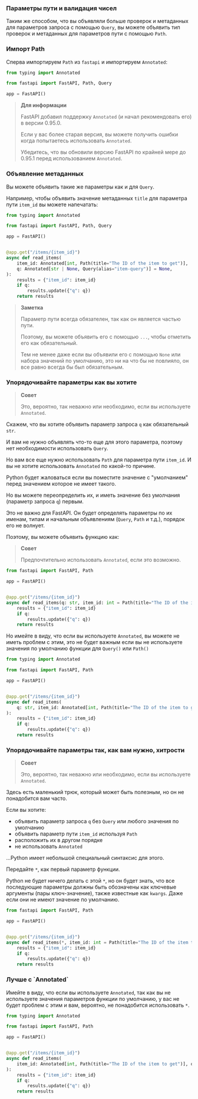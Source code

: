 <h3>Параметры пути и валидация чисел</h3>

Таким же способом, что вы объявляли больше проверок и метаданных для параметров запроса с помощью `Query`, вы можете
объявить тип проверок и метаданных для параметров пути с помощью `Path`.

<h3>Импорт Path</h3>

Сперва импортируем `Path` из `fastapi` и импортируем `Annotated`:

```python
from typing import Annotated

from fastapi import FastAPI, Path, Query

app = FastAPI()
```

> **Для информации**
> 
> FastAPI добавил поддержку `Annotated` (и начал рекомендовать его) в версии 0.95.0.
> 
> Если у вас более старая версия, вы можете получить ошибки когда попытаетесь использовать `Annotated`.
> 
> Убедитесь, что вы обновили версию FastAPI по крайней мере до 0.95.1 перед использованием `Annotated`.

<h3>Объявление метаданных</h3>

Вы можете объявить такие же параметры как и для `Query`.

Например, чтобы объявить значение метаданных `title` для параметра пути `item_id` вы можете напечатать:

```python
from typing import Annotated

from fastapi import FastAPI, Path, Query

app = FastAPI()


@app.get("/items/{item_id}")
async def read_items(
    item_id: Annotated[int, Path(title="The ID of the item to get")],
    q: Annotated[str | None, Query(alias="item-query")] = None,
):
    results = {"item_id": item_id}
    if q:
        results.update({"q": q})
    return results
```

> **Заметка**
> 
> Параметр пути всегда обязателен, так как он является частью пути.
> 
> Поэтому, вы можете объявить его с помощью `...`, чтобы отметить его как обязательный.
> 
> Тем не менее даже если вы объявили его с помощью `None` или набора значений по умолчанию, это ни на что бы не повлияло,
> он все равно всегда бы был обязательным.

<h3>Упорядочивайте параметры как вы хотите</h3>

> **Совет** 
> 
> Это, вероятно, так неважно или необходимо, если вы используете `Annotated`.

Скажем, что вы хотите объявить параметр запроса `q` как обязательный `str`.

И вам не нужно объявлять что-то еще для этого параметра, поэтому нет необходимости использовать `Query`.

Но вам все еще нужно использовать `Path` для параметра пути `item_id`. И вы не хотите использовать `Annotated` по какой-то
причине.

Python будет жаловаться если вы поместите значение с "умолчанием" перед значением которое не имеет такого.

Но вы можете переопределить их, и иметь значение без умолчания (параметр запроса `q`) первым.

Это не важно для FastAPI. Он будет определять параметры по их именам, типам и начальным объявлениям (`Query`, `Path` и т.д.),
порядок его не волнует.

Поэтому, вы можете объявить функцию как:

> **Совет**
> 
> Предпочтительно использовать `Annotated`, если это возможно.

```python
from fastapi import FastAPI, Path

app = FastAPI()


@app.get("/items/{item_id}")
async def read_items(q: str, item_id: int = Path(title="The ID of the item to get")):
    results = {"item_id": item_id}
    if q:
        results.update({"q": q})
    return results
```

Но имейте в виду, что если вы используете `Annotated`, вы можете не иметь проблем с этим, это не будет важным если вы не 
используете значения по умолчанию функции для `Query()` или `Path()`

```python
from typing import Annotated

from fastapi import FastAPI, Path

app = FastAPI()


@app.get("/items/{item_id}")
async def read_items(
    q: str, item_id: Annotated[int, Path(title="The ID of the item to get")]
):
    results = {"item_id": item_id}
    if q:
        results.update({"q": q})
    return results
```

<h3>Упорядочивайте параметры так, как вам нужно, хитрости</h3>

> **Совет** 
> 
> Это, вероятно, так неважно или необходимо, если вы используете `Annotated`.

Здесь есть маленький трюк, который может быть полезным, но он не понадобится вам часто.

Если вы хотите:

* объявить параметр запроса `q` без `Query` или любого значения по умолчанию
* объявить параметр пути `item_id` используя `Path`
* расположить их в другом порядке
* не использовать `Annotated`

...Python имеет небольшой специальный синтаксис для этого.

Передайте `*`, как первый параметр функции.

Python не будет ничего делать с этой `*`, но он будет знать, что все последующие параметры должны быть обозначены как
ключевые аргументы (пары ключ-значение), также известные как `kwargs`. Даже если они не имеют значение по умолчанию.

```python
from fastapi import FastAPI, Path

app = FastAPI()


@app.get("/items/{item_id}")
async def read_items(*, item_id: int = Path(title="The ID of the item to get"), q: str):
    results = {"item_id": item_id}
    if q:
        results.update({"q": q})
    return results
```

<h3>Лучше с  `Annotated`</h3>

Имейте в виду, что если вы используете `Annotated`, так как вы не используете значения параметров функции по умолчанию,
у вас не будет проблем с этим и вам, вероятно, не понадобится использовать `*`.

```python
from typing import Annotated

from fastapi import FastAPI, Path

app = FastAPI()


@app.get("/items/{item_id}")
async def read_items(
    item_id: Annotated[int, Path(title="The ID of the item to get")], q: str
):
    results = {"item_id": item_id}
    if q:
        results.update({"q": q})
    return results
```

